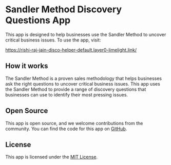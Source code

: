 # Sandler Method Discovery Questions App

This app is designed to help businesses use the Sandler Method to uncover critical business issues. To use the app, visit:

https://rishi-raj-jain-disco-helper-default.layer0-limelight.link/

## How it works

The Sandler Method is a proven sales methodology that helps businesses ask the right questions to uncover critical business issues. This app uses the Sandler Method to provide a range of discovery questions that businesses can use to identify their most pressing issues.

## Open Source

This app is open source, and we welcome contributions from the community. You can find the code for this app on [GitHub](https://github.com/rishi-raj-jain/disco-helper).

## License

This app is licensed under the [MIT License](https://opensource.org/licenses/MIT).
